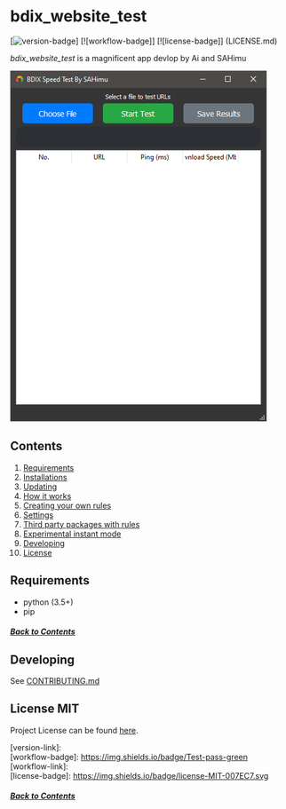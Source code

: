 # bdix_website_test
[![version-badge]] [![workflow-badge]] [![license-badge]]
(LICENSE.md)

*bdix_website_test* is a magnificent app devlop by Ai and SAHimu

![Image](SS.PNG)

## Contents

1. [Requirements](#requirements)
2. [Installations](#installation)
3. [Updating](#updating)
4. [How it works](#how-it-works)
5. [Creating your own rules](#creating-your-own-rules)
6. [Settings](#settings)
7. [Third party packages with rules](#third-party-packages-with-rules)
8. [Experimental instant mode](#experimental-instant-mode)
9. [Developing](#developing)
10. [License](#license-mit)

## Requirements

- python (3.5+)
- pip

##### [Back to Contents](#contents)

## Developing

See [CONTRIBUTING.md](CONTRIBUTING.md)

## License MIT
Project License can be found [here](LICENSE.md).


[version-badge]:   https://img.shields.io/badge/Version-v_0.3-blue
[version-link]:    
[workflow-badge]:  https://img.shields.io/badge/Test-pass-green
[workflow-link]:   
[license-badge]:   https://img.shields.io/badge/license-MIT-007EC7.svg

##### [Back to Contents](#contents)


